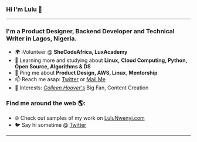 ### Hi I'm Lulu 👋

---

### I'm a Product Designer, Backend Developer and Technical Writer in Lagos, Nigeria.

- 🌍 iVolunteer @ **SheCodeAfrica, LuxAcademy**
- 🌱 Learning more and studying about **Linux,** **Cloud Computing, Python,** **Open Source, Algorithms & DS**
- 💬 Ping me about **Product Design, AWS, Linux**, **Mentorship**
- 📫 Reach me asap: [Twitter](https://twitter.com/lulunwenyi/) or [Mail Me](mailto:oluchi@lulunwenyi.com)
- 💜 Interests: *[Colleen Hoover's](https://www.colleenhoover.com/)* Big Fan, Content Creation

### Find me around the web 🌎:

- 🌐 Check out samples of my work on [LuluNwenyi.com](https://lulunwenyi.com)
- 🐦 Say hi sometime @ [Twitter](https://twitter.com/lulunwenyi)

---
